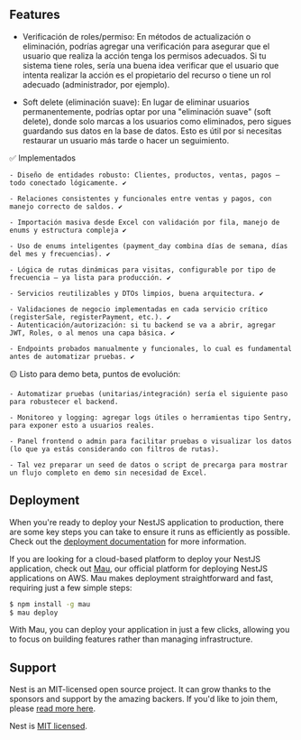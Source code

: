 ## Features
- Verificación de roles/permiso: En métodos de actualización o eliminación, podrías agregar una verificación para asegurar que el usuario que realiza la acción tenga los permisos adecuados. Si tu sistema tiene roles, sería una buena idea verificar que el usuario que intenta realizar la acción es el propietario del recurso o tiene un rol adecuado (administrador, por ejemplo).

- Soft delete (eliminación suave): En lugar de eliminar usuarios permanentemente, podrías optar por una "eliminación suave" (soft delete), donde solo marcas a los usuarios como eliminados, pero sigues guardando sus datos en la base de datos. Esto es útil por si necesitas restaurar un usuario más tarde o hacer un seguimiento.

✅ Implementados

    - Diseño de entidades robusto: Clientes, productos, ventas, pagos — todo conectado lógicamente. ✔️

    - Relaciones consistentes y funcionales entre ventas y pagos, con manejo correcto de saldos. ✔️

    - Importación masiva desde Excel con validación por fila, manejo de enums y estructura compleja ✔️

    - Uso de enums inteligentes (payment_day combina días de semana, días del mes y frecuencias). ✔️

    - Lógica de rutas dinámicas para visitas, configurable por tipo de frecuencia — ya lista para producción. ✔️

    - Servicios reutilizables y DTOs limpios, buena arquitectura. ✔️

    - Validaciones de negocio implementadas en cada servicio crítico (registerSale, registerPayment, etc.). ✔️ 
    - Autenticación/autorización: si tu backend se va a abrir, agregar JWT, Roles, o al menos una capa básica. ✔️

    - Endpoints probados manualmente y funcionales, lo cual es fundamental antes de automatizar pruebas. ✔️

🟡 Listo para demo beta, puntos de evolución:

    - Automatizar pruebas (unitarias/integración) sería el siguiente paso para robustecer el backend.

    - Monitoreo y logging: agregar logs útiles o herramientas tipo Sentry, para exponer esto a usuarios reales.

    - Panel frontend o admin para facilitar pruebas o visualizar los datos (lo que ya estás considerando con filtros de rutas).

    - Tal vez preparar un seed de datos o script de precarga para mostrar un flujo completo en demo sin necesidad de Excel.


## Deployment

When you're ready to deploy your NestJS application to production, there are some key steps you can take to ensure it runs as efficiently as possible. Check out the [deployment documentation](https://docs.nestjs.com/deployment) for more information.

If you are looking for a cloud-based platform to deploy your NestJS application, check out [Mau](https://mau.nestjs.com), our official platform for deploying NestJS applications on AWS. Mau makes deployment straightforward and fast, requiring just a few simple steps:

```bash
$ npm install -g mau
$ mau deploy
```

With Mau, you can deploy your application in just a few clicks, allowing you to focus on building features rather than managing infrastructure.

## Support

Nest is an MIT-licensed open source project. It can grow thanks to the sponsors and support by the amazing backers. If you'd like to join them, please [read more here](https://docs.nestjs.com/support).


Nest is [MIT licensed](https://github.com/nestjs/nest/blob/master/LICENSE).
